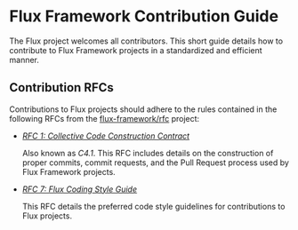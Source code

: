 # Flux Framework Contribution Guide

The Flux project welcomes all contributors. This short guide details how
to contribute to Flux Framework projects in a standardized and efficient
manner.

## Contribution RFCs

Contributions to Flux projects should adhere to the rules contained
in the following RFCs from the [flux-framework/rfc][1] project:

 * [*RFC 1: Collective Code Construction Contract*][2]

    Also known as *C4.1*. This RFC includes details on the construction
    of proper commits, commit requests, and the Pull Request process
    used by Flux Framework projects.

 * [*RFC 7: Flux Coding Style Guide*][3]

    This RFC details the preferred code style guidelines for contributions
    to Flux projects.

[1]: https://github.com/flux-framework/rfc
[2]: https://github.com/flux-framework/rfc/blob/master/spec_1.adoc
[3]: https://github.com/flux-framework/rfc/blob/master/spec_7.adoc
